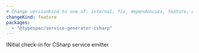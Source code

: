 ```yaml
---
# Change versionKind to one of: internal, fix, dependencies, feature, deprecation, breaking
changeKind: feature
packages:
  - "@typespec/service-generator-csharp"
---
```


INitial check-in for CSharp service emitter
